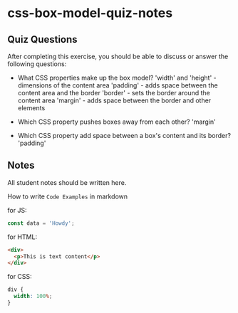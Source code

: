 # css-box-model-quiz-notes

## Quiz Questions

After completing this exercise, you should be able to discuss or answer the following questions:

- What CSS properties make up the box model?
  'width' and 'height' - dimensions of the content area
  'padding' - adds space between the content area and the border
  'border' - sets the border around the content area
  'margin' - adds space between the border and other elements

- Which CSS property pushes boxes away from each other?
  'margin'

- Which CSS property add space between a box's content and its border?
  'padding'

## Notes

All student notes should be written here.

How to write `Code Examples` in markdown

for JS:

```javascript
const data = 'Howdy';
```

for HTML:

```html
<div>
  <p>This is text content</p>
</div>
```

for CSS:

```css
div {
  width: 100%;
}
```
